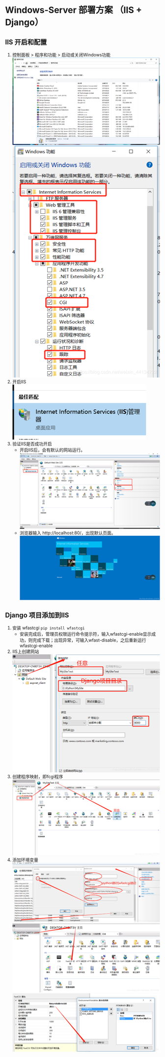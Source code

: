 # Windows-Server 部署方案 （IIS + Django）

## IIS 开启和配置
1. 控制面板 > 程序和功能 > 启动或关闭Windows功能
![image](https://github.com/awesome33rabbit/DEPLOYMENT/blob/master/static/Windows-Server/1.png)
![image](https://github.com/awesome33rabbit/DEPLOYMENT/blob/master/static/Windows-Server/2.png)
2. 开启IIS
![image](https://github.com/awesome33rabbit/DEPLOYMENT/blob/master/static/Windows-Server/3.png)
3. 验证IIS是否成功开启
    - 开启IIS后，会有默认的网站运行。
![image](https://github.com/awesome33rabbit/DEPLOYMENT/blob/master/static/Windows-Server/4.png)
    - 浏览器输入 http://localhost:80/，出现默认页面。
![image](https://github.com/awesome33rabbit/DEPLOYMENT/blob/master/static/Windows-Server/5.png)

## Django 项目添加到IIS
1. 安装 wfastcgi
    ```pip install wfastcgi```
    - 安装完成后，管理员权限运行命令提示符，输入wfastcgi-enable显示成功，则完成下载；出现异常，可输入wfast-disable，之后重新运行wfastcgi-enable
2. IIS上创建网站
![image](https://github.com/awesome33rabbit/DEPLOYMENT/blob/master/static/Windows-Server/6.png)
3. 创建程序映射，即fcgi程序
![image](https://github.com/awesome33rabbit/DEPLOYMENT/blob/master/static/Windows-Server/7.png)
4. 添加环境变量
![image](https://github.com/awesome33rabbit/DEPLOYMENT/blob/master/static/Windows-Server/8.png)
![image](https://github.com/awesome33rabbit/DEPLOYMENT/blob/master/static/Windows-Server/9.png)
![image](https://github.com/awesome33rabbit/DEPLOYMENT/blob/master/static/Windows-Server/10.png)
